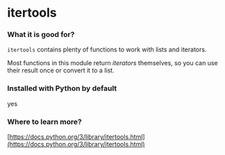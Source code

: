 
# itertools

### What it is good for?

`itertools` contains plenty of functions to work with lists and iterators.

Most functions in this module return *iterators* themselves, so you can use their result once or convert it to a list.

### Installed with Python by default

yes

### Where to learn more?

[https://docs.python.org/3/library/itertools.html](https://docs.python.org/3/library/itertools.html)
